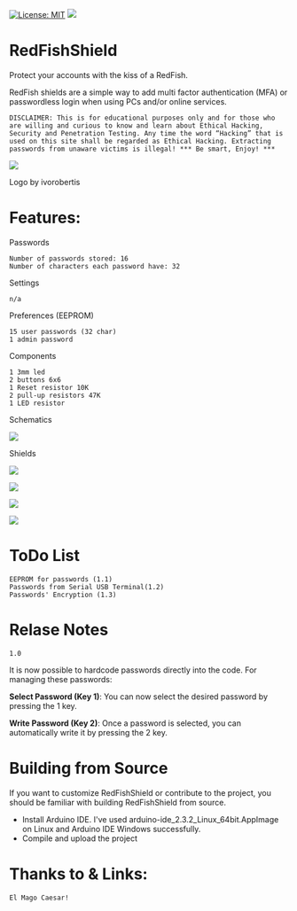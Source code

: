 [![License: MIT](https://img.shields.io/badge/License-MIT-yellow.svg)](https://github.com/th3cr34t1v3h4ck3r/RedFishShield/blob/main/LICENSE)
![](https://img.shields.io/badge/version-1.0-brightgreen)

# RedFishShield
Protect your accounts with the kiss of a RedFish.

RedFish shields are a simple way to add multi factor authentication (MFA) or passwordless login when using PCs and/or online services.

`DISCLAIMER: This is for educational purposes only and for those who are willing and curious to know and learn about Ethical Hacking, Security and Penetration Testing. Any time the word “Hacking” that is used on this site shall be regarded as Ethical Hacking. Extracting passwords from unaware victims is illegal! *** Be smart, Enjoy! ***`

![](https://github.com/th3cr34t1v3h4ck3r/RedFishShield/blob/main/redfishshield.png)

Logo by ivorobertis

# Features:

Passwords

	Number of passwords stored: 16
	Number of characters each password have: 32

Settings

	n/a

Preferences (EEPROM)

	15 user passwords (32 char)
	1 admin password

Components

	1 3mm led
 	2 buttons 6x6
  	1 Reset resistor 10K
   	2 pull-up resistors 47K
	1 LED resistor
   
Schematics

![](https://github.com/th3cr34t1v3h4ck3r/RedFishShield/blob/main/redfishshield_schematic.png)

Shields

![](https://github.com/th3cr34t1v3h4ck3r/RedFishShield/blob/main/redfishshield_prototype.jpeg)

![](https://github.com/th3cr34t1v3h4ck3r/RedFishShield/blob/main/redfishshields.jpg)

![](https://github.com/th3cr34t1v3h4ck3r/RedFishShield/blob/main/redifish_shield_1_0.jpeg)

![](https://github.com/th3cr34t1v3h4ck3r/RedFishShield/blob/main/redfish_shields_comparison.jpeg)

# ToDo List
 	EEPROM for passwords (1.1)
  	Passwords from Serial USB Terminal(1.2)
 	Passwords' Encryption (1.3)

# Relase Notes

	1.0
It is now possible to hardcode passwords directly into the code. For managing these passwords:

**Select Password (Key 1)**: You can now select the desired password by pressing the 1 key.

**Write Password (Key 2)**: Once a password is selected, you can automatically write it by pressing the 2 key.

# Building from Source
If you want to customize RedFishShield or contribute to the project, you should be familiar with building RedFishShield from source.
* Install Arduino IDE. I've used arduino-ide_2.3.2_Linux_64bit.AppImage on Linux and Arduino IDE Windows successfully.
* Compile and upload the project

# Thanks to & Links:

	El Mago Caesar!



